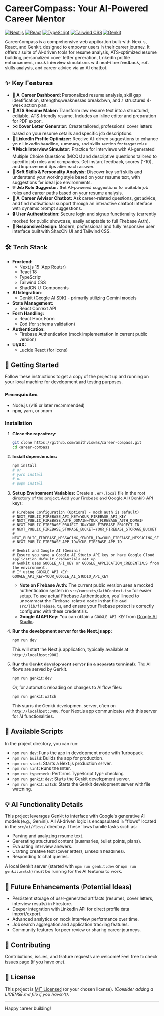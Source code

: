
# CareerCompass: Your AI-Powered Career Mentor

[![Next.js](https://img.shields.io/badge/Next.js-000000?style=for-the-badge&logo=nextdotjs&logoColor=white)](https://nextjs.org/) [![React](https://img.shields.io/badge/React-20232A?style=for-the-badge&logo=react&logoColor=61DAFB)](https://reactjs.org/) [![TypeScript](https://img.shields.io/badge/TypeScript-007ACC?style=for-the-badge&logo=typescript&logoColor=white)](https://www.typescriptlang.org/) [![Tailwind CSS](https://img.shields.io/badge/Tailwind_CSS-38B2AC?style=for-the-badge&logo=tailwind-css&logoColor=white)](https://tailwindcss.com/) [![Genkit](https://img.shields.io/badge/Genkit_(Firebase%20AI)-FFCA28?style=for-the-badge&logo=firebase&logoColor=black)](https://firebase.google.com/docs/genkit)

CareerCompass is a comprehensive web application built with Next.js, React, and Genkit, designed to empower users in their career journey. It offers a suite of AI-driven tools for resume analysis, ATS-optimized resume building, personalized cover letter generation, LinkedIn profile enhancement, mock interview simulations with real-time feedback, soft skills analysis, and career advice via an AI chatbot.

## ✨ Key Features

*   **🧠 AI Career Dashboard:** Personalized resume analysis, skill gap identification, strengths/weaknesses breakdown, and a structured 4-week action plan.
*   **📄 ATS Resume Maker:** Transform raw resume text into a structured, editable, ATS-friendly resume. Includes an inline editor and preparation for PDF export.
*   **✉️ Cover Letter Generator:** Create tailored, professional cover letters based on your resume details and specific job descriptions.
*   **🔗 LinkedIn Profile Optimizer:** Receive AI-driven suggestions to enhance your LinkedIn headline, summary, and skills section for target roles.
*   **🎙️ Mock Interview Simulator:** Practice for interviews with AI-generated Multiple Choice Questions (MCQs) and descriptive questions tailored to specific job roles and companies. Get instant feedback, scores (1-10), and improvement tips after each answer.
*   **🤝 Soft Skills & Personality Analysis:** Discover key soft skills and understand your working style based on your resume text, with suggestions for ideal job environments.
*   **💡 Job Role Suggester:** Get AI-powered suggestions for suitable job roles and career paths based on your resume analysis.
*   **🤖 AI Career Advisor Chatbot:** Ask career-related questions, get advice, and find motivational support through an interactive chatbot interface with dynamic prompt suggestions.
*   **🔒 User Authentication:** Secure login and signup functionality (currently mocked for public showcase, easily adaptable to full Firebase Auth).
*   **📱 Responsive Design:** Modern, professional, and fully responsive user interface built with ShadCN UI and Tailwind CSS.

## 🛠️ Tech Stack

*   **Frontend:**
    *   Next.js 15 (App Router)
    *   React 18
    *   TypeScript
    *   Tailwind CSS
    *   ShadCN UI Components
*   **AI Integration:**
    *   Genkit (Google AI SDK) - primarily utilizing Gemini models
*   **State Management:**
    *   React Context API
*   **Form Handling:**
    *   React Hook Form
    *   Zod (for schema validation)
*   **Authentication:**
    *   Firebase Authentication (mock implementation in current public version)
*   **UI/UX:**
    *   Lucide React (for icons)

## 🚀 Getting Started

Follow these instructions to get a copy of the project up and running on your local machine for development and testing purposes.

### Prerequisites

*   Node.js (v18 or later recommended)
*   npm, yarn, or pnpm

### Installation

1.  **Clone the repository:**
    ```bash
    git clone https://github.com/amithviswas/career-compass.git
    cd career-compass
    ```

2.  **Install dependencies:**
    ```bash
    npm install
    # or
    # yarn install
    # or
    # pnpm install
    ```

3.  **Set up Environment Variables:**
    Create a `.env.local` file in the root directory of the project. Add your Firebase and Google AI (Genkit) API keys:

    ```env
    # Firebase Configuration (Optional - mock auth is default)
    # NEXT_PUBLIC_FIREBASE_API_KEY=YOUR_FIREBASE_API_KEY
    # NEXT_PUBLIC_FIREBASE_AUTH_DOMAIN=YOUR_FIREBASE_AUTH_DOMAIN
    # NEXT_PUBLIC_FIREBASE_PROJECT_ID=YOUR_FIREBASE_PROJECT_ID
    # NEXT_PUBLIC_FIREBASE_STORAGE_BUCKET=YOUR_FIREBASE_STORAGE_BUCKET
    # NEXT_PUBLIC_FIREBASE_MESSAGING_SENDER_ID=YOUR_FIREBASE_MESSAGING_SENDER_ID
    # NEXT_PUBLIC_FIREBASE_APP_ID=YOUR_FIREBASE_APP_ID

    # Genkit and Google AI (Gemini)
    # Ensure you have a Google AI Studio API key or have Google Cloud application default credentials set up.
    # Genkit uses GOOGLE_API_KEY or GOOGLE_APPLICATION_CREDENTIALS from the environment.
    # If using GOOGLE_API_KEY:
    GOOGLE_API_KEY=YOUR_GOOGLE_AI_STUDIO_API_KEY
    ```
    *   **Note on Firebase Auth:** The current public version uses a mocked authentication system in `src/contexts/AuthContext.tsx` for easier setup. To use actual Firebase Authentication, you'll need to uncomment the Firebase-related code in that file and `src/lib/firebase.ts`, and ensure your Firebase project is correctly configured with these credentials.
    *   **Google AI API Key:** You can obtain a `GOOGLE_API_KEY` from [Google AI Studio](https://aistudio.google.com/).

4.  **Run the development server for the Next.js app:**
    ```bash
    npm run dev
    ```
    This will start the Next.js application, typically available at `http://localhost:9002`.

5.  **Run the Genkit development server (in a separate terminal):**
    The AI flows are served by Genkit.
    ```bash
    npm run genkit:dev
    ```
    Or, for automatic reloading on changes to AI flow files:
    ```bash
    npm run genkit:watch
    ```
    This starts the Genkit development server, often on `http://localhost:3400`. Your Next.js app communicates with this server for AI functionalities.

## 📜 Available Scripts

In the project directory, you can run:

*   `npm run dev`: Runs the app in development mode with Turbopack.
*   `npm run build`: Builds the app for production.
*   `npm run start`: Starts a Next.js production server.
*   `npm run lint`: Runs the linter.
*   `npm run typecheck`: Performs TypeScript type checking.
*   `npm run genkit:dev`: Starts the Genkit development server.
*   `npm run genkit:watch`: Starts the Genkit development server with file watching.

## 💡 AI Functionality Details

This project leverages Genkit to interface with Google's generative AI models (e.g., Gemini). All AI-driven logic is encapsulated in "flows" located in the `src/ai/flows/` directory. These flows handle tasks such as:
*   Parsing and analyzing resume text.
*   Generating structured content (summaries, bullet points, plans).
*   Evaluating interview answers.
*   Crafting creative text (cover letters, LinkedIn headlines).
*   Responding to chat queries.

A local Genkit server (started with `npm run genkit:dev` or `npm run genkit:watch`) must be running for the AI features to work.

## 🔮 Future Enhancements (Potential Ideas)

*   Persistent storage of user-generated artifacts (resumes, cover letters, interview results) in Firestore.
*   Deeper integration with LinkedIn API for direct profile data import/export.
*   Advanced analytics on mock interview performance over time.
*   Job search aggregation and application tracking features.
*   Community features for peer review or sharing career journeys.

## 🤝 Contributing

Contributions, issues, and feature requests are welcome! Feel free to check [issues page](https://github.com/your-username/career-compass/issues) (if you have one).

## 📄 License

This project is [MIT Licensed](LICENSE.md) (or your chosen license). *(Consider adding a LICENSE.md file if you haven't).*

---

Happy career building!
